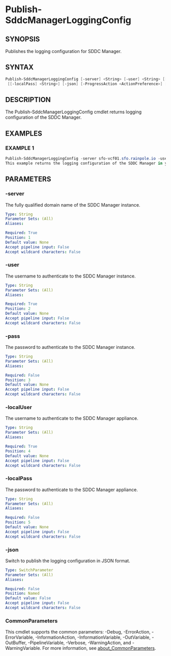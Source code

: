 # Publish-SddcManagerLoggingConfig

## SYNOPSIS

Publishes the logging configuration for SDDC Manager.

## SYNTAX

```powershell
Publish-SddcManagerLoggingConfig [-server] <String> [-user] <String> [[-pass] <String>] [-localUser] <String>
 [[-localPass] <String>] [-json] [-ProgressAction <ActionPreference>] [<CommonParameters>]
```

## DESCRIPTION

The Publish-SddcManagerLoggingConfig cmdlet returns logging configuration of the SDDC Manager.

## EXAMPLES

### EXAMPLE 1

```powershell
Publish-SddcManagerLoggingConfig -server sfo-vcf01.sfo.rainpole.io -user administrator@vsphere.local -pass VMw@re123! -localUser vcf -localPass VMw@re1!
This example returns the logging configuration of the SDDC Manager in your VCF environment.
```

## PARAMETERS

### -server

The fully qualified domain name of the SDDC Manager instance.

```yaml
Type: String
Parameter Sets: (All)
Aliases:

Required: True
Position: 1
Default value: None
Accept pipeline input: False
Accept wildcard characters: False
```

### -user

The username to authenticate to the SDDC Manager instance.

```yaml
Type: String
Parameter Sets: (All)
Aliases:

Required: True
Position: 2
Default value: None
Accept pipeline input: False
Accept wildcard characters: False
```

### -pass

The password to authenticate to the SDDC Manager instance.

```yaml
Type: String
Parameter Sets: (All)
Aliases:

Required: False
Position: 3
Default value: None
Accept pipeline input: False
Accept wildcard characters: False
```

### -localUser

The username to authenticate to the SDDC Manager appliance.

```yaml
Type: String
Parameter Sets: (All)
Aliases:

Required: True
Position: 4
Default value: None
Accept pipeline input: False
Accept wildcard characters: False
```

### -localPass

The password to authenticate to the SDDC Manager appliance.

```yaml
Type: String
Parameter Sets: (All)
Aliases:

Required: False
Position: 5
Default value: None
Accept pipeline input: False
Accept wildcard characters: False
```

### -json

Switch to publish the logging configuration in JSON format.

```yaml
Type: SwitchParameter
Parameter Sets: (All)
Aliases:

Required: False
Position: Named
Default value: False
Accept pipeline input: False
Accept wildcard characters: False
```

### CommonParameters

This cmdlet supports the common parameters: -Debug, -ErrorAction, -ErrorVariable, -InformationAction, -InformationVariable, -OutVariable, -OutBuffer, -PipelineVariable, -Verbose, -WarningAction, and -WarningVariable. For more information, see [about_CommonParameters](http://go.microsoft.com/fwlink/?LinkID=113216).
